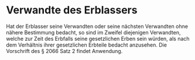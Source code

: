 # Verwandte des Erblassers

Hat der Erblasser seine Verwandten oder seine nächsten Verwandten ohne nähere Bestimmung bedacht, so sind im Zweifel diejenigen Verwandten, welche zur Zeit des Erbfalls seine gesetzlichen Erben sein würden, als nach dem Verhältnis ihrer gesetzlichen Erbteile bedacht anzusehen. Die Vorschrift des § 2066 Satz 2 findet Anwendung. 

